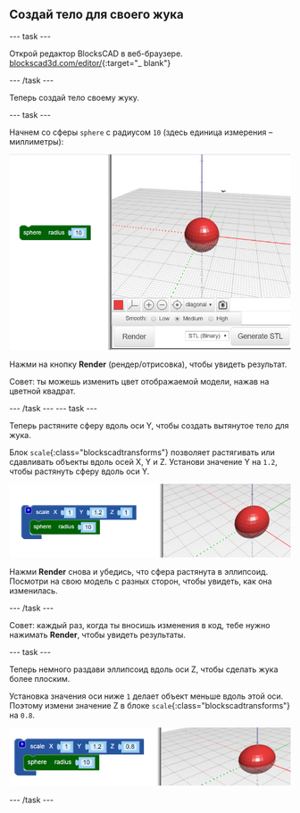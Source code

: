 ## Создай тело для своего жука

--- task ---

Открой редактор BlocksCAD в веб-браузере. [blockscad3d.com/editor/](https://www.blockscad3d.com/editor/){:target="_ blank"}

--- /task ---

Теперь создай тело своему жуку.

--- task ---

Начнем со сферы `sphere` с радиусом `10` (здесь единица измерения – миллиметры):

![снимок экрана](images/bug-body-sphere.png)

Нажми на кнопку **Render** (рендер/отрисовка), чтобы увидеть результат.

Совет: ты можешь изменить цвет отображаемой модели, нажав на цветной квадрат.

--- /task --- --- task ---

Теперь растяните сферу вдоль оси Y, чтобы создать вытянутое тело для жука.

Блок `scale`{:class="blockscadtransforms"} позволяет растягивать или сдавливать объекты вдоль осей X, Y и Z. Установи значение Y на `1.2`, чтобы растянуть сферу вдоль оси Y.

![снимок экрана](images/bug-body-y.png)

Нажми **Render** снова и убедись, что сфера растянута в эллипсоид. Посмотри на свою модель с разных сторон, чтобы увидеть, как она изменилась.

--- /task ---

Совет: каждый раз, когда ты вносишь изменения в код, тебе нужно нажимать **Render**, чтобы увидеть результаты.

--- task ---

Теперь немного раздави эллипсоид вдоль оси Z, чтобы сделать жука более плоским.

Установка значения оси ниже `1` делает объект меньше вдоль этой оси. Поэтому измени значение Z в блоке `scale`{:class="blockscadtransforms"} на `0.8`.

![снимок экрана](images/bug-body-z.png)

--- /task ---





